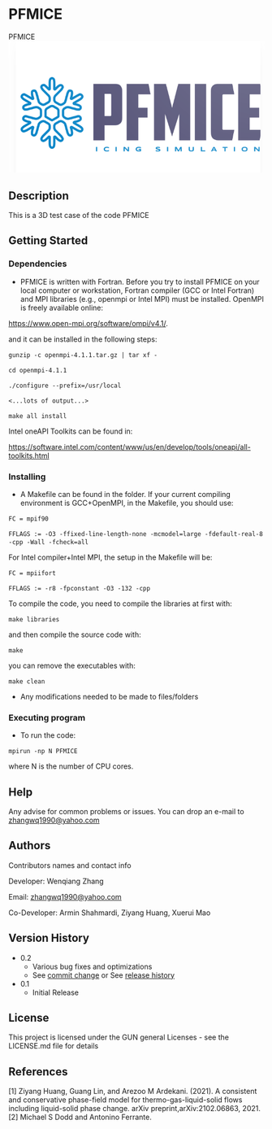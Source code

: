 # PFMICE

PFMICE
![alt text](https://github.com/zhangwq1990/PFMICE/blob/11c0ed452340c213a93eb67bba940eaed6a01564/logo.png)
## Description

This is a 3D test case of the code PFMICE

## Getting Started

### Dependencies

* PFMICE is written with Fortran. Before you try to install PFMICE on your local computer or
workstation, Fortran compiler (GCC or Intel Fortran) and MPI libraries (e.g., openmpi or Intel
MPI) must be installed. OpenMPI is freely available online:

https://www.open-mpi.org/software/ompi/v4.1/.

and it can be installed in the following steps:
```
gunzip -c openmpi-4.1.1.tar.gz | tar xf -
```
```
cd openmpi-4.1.1
```

```
./configure --prefix=/usr/local
```
```
<...lots of output...>
```
```
make all install
```

Intel oneAPI Toolkits can be found in:

https://software.intel.com/content/www/us/en/develop/tools/oneapi/all-toolkits.html

### Installing

* A Makefile can be found in the folder. If your current compiling environment is GCC+OpenMPI,
in the Makefile, you should use:

```
FC = mpif90
```
```
FFLAGS := -O3 -ffixed-line-length-none -mcmodel=large -fdefault-real-8 -cpp -Wall -fcheck=all
```
For Intel compiler+Intel MPI, the setup in the Makefile will be:
```
FC = mpiifort
```
```
FFLAGS := -r8 -fpconstant -O3 -132 -cpp
```
To compile the code, you need to compile the libraries at first with:
```
make libraries
```
and then compile the source code with:
```
make
```
you can remove the executables with:
```
make clean
```



* Any modifications needed to be made to files/folders

### Executing program

* To run the code:
```
mpirun -np N PFMICE
```
where N is the number of CPU cores.

## Help

Any advise for common problems or issues.
You can drop an e-mail to zhangwq1990@yahoo.com

## Authors

Contributors names and contact info

Developer: Wenqiang Zhang

Email: zhangwq1990@yahoo.com

Co-Developer: Armin Shahmardi, Ziyang Huang, Xuerui Mao

## Version History

* 0.2
    * Various bug fixes and optimizations
    * See [commit change]() or See [release history]()
* 0.1
    * Initial Release

## License

This project is licensed under the GUN general Licenses - see the LICENSE.md file for details


## References
<a id="1">[1]</a> 
Ziyang Huang, Guang Lin, and Arezoo M Ardekani. (2021). 
A consistent and conservative phase-field model for thermo-gas-liquid-solid flows including liquid-solid phase change.
arXiv preprint,arXiv:2102.06863, 2021.
<a id="1">[2]</a>
Michael S Dodd and Antonino Ferrante. 
